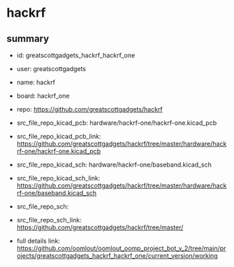 # hackrf
 
## summary 
* id: greatscottgadgets_hackrf_hackrf_one
* user: greatscottgadgets
* name: hackrf
* board: hackrf_one
* repo: https://github.com/greatscottgadgets/hackrf
* src_file_repo_kicad_pcb: hardware/hackrf-one/hackrf-one.kicad_pcb
* src_file_repo_kicad_pcb_link: https://github.com/greatscottgadgets/hackrf/tree/master/hardware/hackrf-one/hackrf-one.kicad_pcb
* src_file_repo_kicad_sch: hardware/hackrf-one/baseband.kicad_sch
* src_file_repo_kicad_sch_link: https://github.com/greatscottgadgets/hackrf/tree/master/hardware/hackrf-one/baseband.kicad_sch

* src_file_repo_sch: 
* src_file_repo_sch_link: https://github.com/greatscottgadgets/hackrf/tree/master/
* full details link: https://github.com/oomlout/oomlout_oomp_project_bot_v_2/tree/main/projects/greatscottgadgets_hackrf_hackrf_one/current_version/working  







